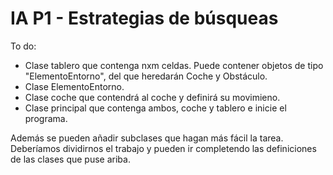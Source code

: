 # IA P1 - Estrategias de búsqueas

To do:
  - Clase tablero que contenga nxm celdas. Puede contener objetos de tipo "ElementoEntorno", del que heredarán Coche y Obstáculo.
  - Clase ElementoEntorno.
  - Clase coche que contendrá al coche y definirá su movimieno.
  - Clase principal que contenga ambos, coche y tablero e inicie el programa.

Además se pueden añadir subclases que hagan más fácil la tarea.
Deberíamos dividirnos el trabajo y pueden ir completendo las definiciones de las clases que puse ariba.

